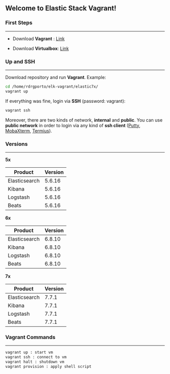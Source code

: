 ## Welcome to Elastic Stack Vagrant!

### First Steps
------

- Download **Vagrant** : [Link](https://www.vagrantup.com/downloads.html)

- Download **Virtualbox**: [Link](https://www.virtualbox.org/wiki/Downloads)

### Up and SSH
------

Download repository and run **Vagrant**. Example:

```bash
cd /home/rdrgporto/elk-vagrant/elastic7x/
vagrant up
```

If everything was fine, login via **SSH** (password: vagrant):

```bash
vagrant ssh
```

Moreover, there are two kinds of network, **internal** and **public**. You can use **public network** in order to login via any kind of **ssh client** ([Putty](https://www.putty.org/), [MobaXterm](https://mobaxterm.mobatek.net/), [Termius](https://www.termius.com/)).

### Versions
------

**5x**

| Product       | Version |
| ------------- | ------- |
| Elasticsearch | 5.6.16  |
| Kibana        | 5.6.16  |
| Logstash      | 5.6.16  |
| Beats         | 5.6.16  |

**6x**

| Product       | Version |
| ------------- | ------- |
| Elasticsearch | 6.8.10  |
| Kibana        | 6.8.10  |
| Logstash      | 6.8.10  |
| Beats         | 6.8.10  |

**7x**

| Product       | Version |
| ------------- | ------- |
| Elasticsearch | 7.7.1   |
| Kibana        | 7.7.1   |
| Logstash      | 7.7.1   |
| Beats         | 7.7.1   |

### Vagrant Commands
------

```bash
vagrant up : start vm
vagrant ssh : connect to vm
vagrant halt : shutdown vm
vagrant provision : apply shell script
```
